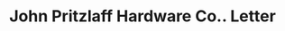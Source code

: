 ---
doi: 10.7916/D8B86M86
date_other: '1906'
date_other_textual: '1906'
form: correspondence
genre:
- Letters (correspondence)
name:
- John Pritzlaff Hardware Co.
object_in_context_url: https://biggert.cul.columbia.edu/items/view/ave_biggert_01612
subject_hierarchical_geographic:
- Milwaukee, Wisconsin, United States
subject_name:
- John Pritzlaff Hardware Co.
title: John Pritzlaff Hardware Co.. Letter
sort_title: John Pritzlaff Hardware Co.. Letter
call_number: ave_biggert_01612
coordinates:
- 43.05,-87.95
pid: ave_biggert_01612
identifiers: ave_biggert_01612
canvas_id: ldpd:396871
permalink: "/items/ave_biggert_01612/"
layout: iiif-image-page
---